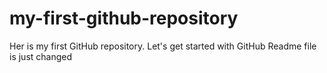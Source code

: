 # my-first-github-repository
Her is my first GitHub repository. Let's get started with GitHub 
Readme file is just changed
